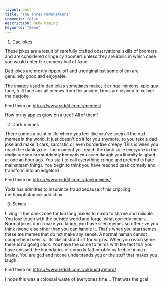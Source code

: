 ```yaml
---
layout: post
title: "The Three Memeketeers"
comments: false
description: Meme Making 
keywords: "meme"
---
```


1) Dad jokes

These jokes are a result of carefully crafted observational skills of boomers and are considered cringe by zoomers unless they are ironic in which case you would enter the comedy hall of fame 

Dad jokes are mostly ripped off and unoriginal but some of em are genuinely good and enjoyable. 

The images used in dad jokes sometimes makes it cringe. minions, epic guy face, troll face and all memes from the ancient times are revived to deliver the dadjoke

Find them on <https://www.reddit.com/r/memes/>

How many apples grow on a tree? All of them!

2) Dank memes 

There comes a point in life where you feel like you've seen all the dad memes in the world. It just doesn't do it for you anymore. so you take a dad joke and make it dark, sarcastic or even borderline creepy. This is when you reach the dank zone. The moment you reach the dank zone everyone in the dadjoke zone are suddently beneath you even though you literally laughed at one an hour ago. You start to call everything cringe and pretend to hate mainstream things. You begin to think you have reached peak comedy and transform into an edgelord 

Find them on <https://www.reddit.com/r/dankmemes/>

Yoda has admitted to insurance fraud because of his crippling methamphatamine addiction

3) Semes 

Living in the dank zone for too long makes to numb to shame and ridicule. You lose touch with the outside world and forget what comedy means. Normal jokes don't make you laugh, you have seen memes so offensive you think noone else other than you can handle it. That's when you start semes, these are memes that do not make any sense. A normal human cannot comprehend seems.. its like abstract art for virgins. When you reach seme there is no going back. You have the come to terms with the fact that you have crossed the boundaries of comedy fathomable by feeble human brains. You are god and noone understands you or the stuff that makes you laugh.

Find them on <https://www.reddit.com/r/okbuddyretard/>

I hope this was a colossal waste of everyones time... That was the goal
